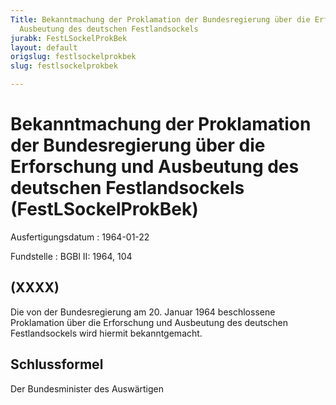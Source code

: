 ```yaml
---
Title: Bekanntmachung der Proklamation der Bundesregierung über die Erforschung und
  Ausbeutung des deutschen Festlandsockels
jurabk: FestLSockelProkBek
layout: default
origslug: festlsockelprokbek
slug: festlsockelprokbek

---
```


# Bekanntmachung der Proklamation der Bundesregierung über die Erforschung und Ausbeutung des deutschen Festlandsockels (FestLSockelProkBek)

Ausfertigungsdatum
:   1964-01-22

Fundstelle
:   BGBl II: 1964, 104



## (XXXX)

Die von der Bundesregierung am 20. Januar 1964 beschlossene
Proklamation über die Erforschung und Ausbeutung des deutschen
Festlandsockels wird hiermit bekanntgemacht.


## Schlussformel

Der Bundesminister des Auswärtigen


